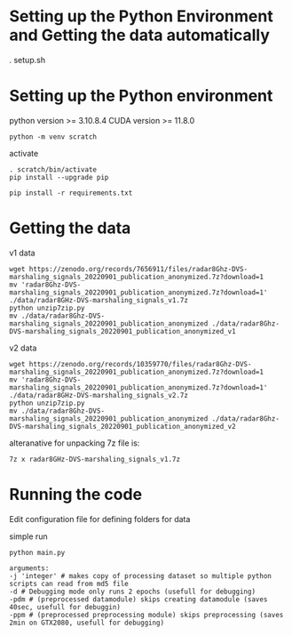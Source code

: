 # Setting up the Python Environment and Getting the data automatically
. setup.sh

# Setting up the Python environment

python version >= 3.10.8.4
CUDA version >= 11.8.0 

~~~
python -m venv scratch
~~~

activate
~~~
. scratch/bin/activate
pip install --upgrade pip
~~~

~~~
pip install -r requirements.txt
~~~

# Getting the data

v1 data
~~~
wget https://zenodo.org/records/7656911/files/radar8Ghz-DVS-marshaling_signals_20220901_publication_anonymized.7z?download=1
mv 'radar8Ghz-DVS-marshaling_signals_20220901_publication_anonymized.7z?download=1' ./data/radar8GHz-DVS-marshaling_signals_v1.7z
python unzip7zip.py
mv ./data/radar8Ghz-DVS-marshaling_signals_20220901_publication_anonymized ./data/radar8Ghz-DVS-marshaling_signals_20220901_publication_anonymized_v1
~~~

v2 data
~~~
wget https://zenodo.org/records/10359770/files/radar8Ghz-DVS-marshaling_signals_20220901_publication_anonymized.7z?download=1
mv 'radar8Ghz-DVS-marshaling_signals_20220901_publication_anonymized.7z?download=1' ./data/radar8GHz-DVS-marshaling_signals_v2.7z
python unzip7zip.py
mv ./data/radar8Ghz-DVS-marshaling_signals_20220901_publication_anonymized ./data/radar8Ghz-DVS-marshaling_signals_20220901_publication_anonymized_v2
~~~

alteranative for unpacking 7z file is:
~~~
7z x radar8GHz-DVS-marshaling_signals_v1.7z
~~~

# Running the code

Edit configuration file for defining folders for data


simple run
~~~
python main.py

arguments:
-j 'integer' # makes copy of processing dataset so multiple python scripts can read from md5 file
-d # Debugging mode only runs 2 epochs (usefull for debugging)
-pdm # (preprocessed datamodule) skips creating datamodule (saves 40sec, usefull for debuggin)
-ppm # (preprocessed preprocessing module) skips preprocessing (saves 2min on GTX2080, usefull for debugging)
